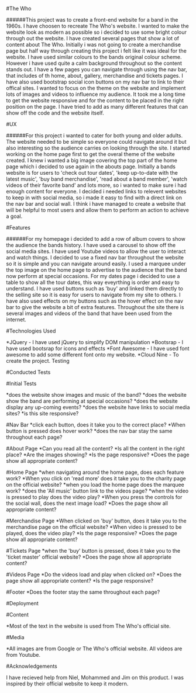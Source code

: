 #The Who

######This project was to create a front-end website for a band in the 1960s. I have choosen to recreate The Who's website. I wanted to make the
website look as modern as possible so i decided to use some bright colour through out the website. I have created several pages that show a
lot of content about The Who. Initially i was not going to create a merchandise page but half way through creating this project i felt like
it was ideal for the website. I have used similar colours to the bands original colour scheme. However i have used quite a calm background
throughout so the content stands out. I have a few pages you can navigate through using the nav bar, that includes of th home, about, gallery,
merchandise and tickets pages. I have also used bootstrap social icon buttons on my nav bar to link to their offical sites. I wanted to focus
on the theme on the website and implement lots of images and videos to influence my audience. It took me a long time to get the website responsive
and for the content to be placed in the right position on the page. I have tried to add as many different features that can show off the code and
the website itself.

#UX

######For this project i wanted to cater for both young and older adults. The website needed to be simple so everyone could navigate around it but
also interesting so the audience carries on looking through the site. I started working on the home page first to get the overal theme of the
website created. I knew i wanted a big image covering the top part of the home page which i decided to use again in the abouts page. Initially
a bands website is for users to 'check out tour dates', 'keep up-to-date with the latest music', 'buy band merchandise', 'read about a band member',
'watch videos of their favorite band' and lots more, so i wanted to make sure i had enough content for everyone. I decided i needed links to relevent
websites to keep in with social media, so i made it easy to find with a direct link on the nav bar and social wall. I think i have managed to create
a website that will be helpful to most users and allow them to perform an action to achieve a goal.

#Features

######For my homepage i decided to add a row of album covers to show the audience the bands history.
I have used a carousel to show off the social media sites.
I have used Youtube videos to allow the user to interact and watch things.
I decided to use a fixed nav bar throughout the website so it is simple and you can navigate around easily.
I used a marquee under the top image on the home page to advertise to the audience that the band now perform at special occasions.
For my dates page i decided to use a table to show all the tour dates, this way eveyrthing is order and easy to understand.
I have used buttons such as 'buy' and linked them directly to the selling site so it is easy for users to navigate from my site to others.
I have also used effects on my buttons such as the hover effect on the nav bar to give the website a bit of extra features.
Throughout the site there is several images and videos of the band that have been used from the internet.

#Technologies Used

*JQuery - I have used jQuery to simplify DOM manipulation
*Bootsrap - I have used bootsrap for icons and effects
*Font Awesome - I have used font awesome to add some different font onto my website.
*Cloud Nine - To create the project.
Testing

#Conducted Tests

#Initial Tests

*does the website show images and music of the band?
*does the website show the band are performing at special occasions?
*does the website display any up-coming events?
*does the website have links to social media sites?
*is this site responsive?

#Nav Bar
*click each button, does it take you to the correct place?
*When button is pressed does hover work?
*does the nav bar stay the same throughout each page?

#About Page
*Can you read all the content?
*Is all the content in the right place?
*Are the images showing?
*Is the page responsive?
*Does the page show all appropriate content?

#Home Page
*when navigating around the home page, does each feature work?
*When you click on 'read more' does it take you to the charity page on the official website?
*when you load the home page does the marquee work?
*does the 'All music' button link to the videos page?
*when the video is pressed to play does the video play?
*When you press the controls for the social wall, does the next image load?
*Does the page show all appropriate content?

#Merchandise Page
*When clicked on 'buy' button, does it take you to the merchandise page on the official website?
*When video is pressed to be played, does the video play?
*Is the page responsive?
*Does the page show all appropriate content?

#Tickets Page
*when the 'buy' button is pressed, does it take you to the 'ticket master' official website?
*Does the page show all appropriate content?

#Videos Page
*Do the videos load and play when clicked on?
*Does the page show all appropriate content?
*Is the page responsive?

#Footer
*Does the footer stay the same throughout each page?

#Deployment



#Content

*Most of the text in the website is used from The Who's official site.

#Media

*All images are from Google or The Who's official website. All videos are from Youtube.

#Acknowledgements

I have recieved help from Niel, Mohammed and Jim on this product.
I was inspired by their official website to keep it modern.